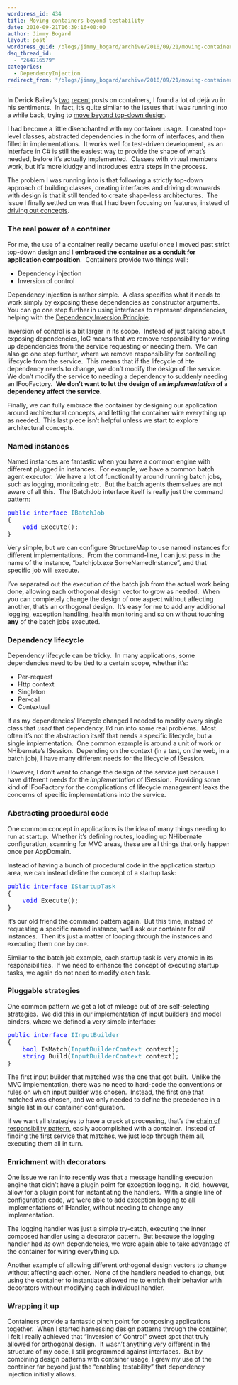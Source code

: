 ```yaml
---
wordpress_id: 434
title: Moving containers beyond testability
date: 2010-09-21T16:39:16+00:00
author: Jimmy Bogard
layout: post
wordpress_guid: /blogs/jimmy_bogard/archive/2010/09/21/moving-containers-beyond-testability.aspx
dsq_thread_id:
  - "264716579"
categories:
  - DependencyInjection
redirect_from: "/blogs/jimmy_bogard/archive/2010/09/21/moving-containers-beyond-testability.aspx/"
---
```

In Derick Bailey’s [two](https://lostechies.com/blogs/derickbailey/archive/2010/09/10/design-and-testability.aspx) [recent](https://lostechies.com/blogs/derickbailey/archive/2010/09/14/a-few-thoughts-on-ioc-an-idea-for-a-different-type-of-container-and-a-lot-of-questions.aspx) posts on containers, I found a lot of déjà vu in his sentiments.&#160; In fact, it’s quite similar to the issues that I was running into a while back, trying to [move beyond top-down design](https://lostechies.com/blogs/jimmy_bogard/archive/2009/05/19/beyond-top-down-design.aspx).

I had become a little disenchanted with my container usage.&#160; I created top-level classes, abstracted dependencies in the form of interfaces, and then filled in implementations.&#160; It works well for test-driven development, as an interface in C# is still the easiest way to provide the shape of what’s needed, before it’s actually implemented.&#160; Classes with virtual members work, but it’s more kludgy and introduces extra steps in the process.

The problem I was running into is that following a strictly top-down approach of building classes, creating interfaces and driving downwards with design is that it still tended to create shape-less architectures.&#160; The issue I finally settled on was that I had been focusing on features, instead of [driving out concepts](http://ayende.com/Blog/archive/2009/03/06/application-structure-concepts-amp-features.aspx).

### 

### The real power of a container

For me, the use of a container really became useful once I moved past strict top-down design and I **embraced the container as a conduit for application composition**.&#160; Containers provide two things well:

  * Dependency injection
  * Inversion of control

Dependency injection is rather simple.&#160; A class specifies what it needs to work simply by exposing these dependencies as constructor arguments.&#160; You can go one step further in using interfaces to represent dependencies, helping with the [Dependency Inversion Principle](http://www.objectmentor.com/resources/articles/dip.pdf).

Inversion of control is a bit larger in its scope.&#160; Instead of just talking about exposing dependencies, IoC means that we remove responsibility for wiring up dependencies from the service requesting or needing them.&#160; We can also go one step further, where we remove responsibility for controlling lifecycle from the service.&#160; This means that if the lifecycle of hte dependency needs to change, we don’t modify the design of the service.&#160; We don’t modify the service to needing a dependency to suddenly needing an IFooFactory.&#160; **We don’t want to let the design of an _implementation_ of a dependency affect the service.**

Finally, we can fully embrace the container by designing our application around architectural concepts, and letting the container wire everything up as needed.&#160; This last piece isn’t helpful unless we start to explore architectural concepts.

### Named instances

Named instances are fantastic when you have a common engine with different plugged in instances.&#160; For example, we have a common batch agent executor.&#160; We have a lot of functionality around running batch jobs, such as logging, monitoring etc.&#160; But the batch agents themselves are not aware of all this.&#160; The IBatchJob interface itself is really just the command pattern:

<pre><span style="color: blue">public interface </span><span style="color: #2b91af">IBatchJob
</span>{
    <span style="color: blue">void </span>Execute();
}</pre>

[](http://11011.net/software/vspaste)

Very simple, but we can configure StructureMap to use named instances for different implementations.&#160; From the command-line, I can just pass in the name of the instance, “batchjob.exe SomeNamedInstance”, and that specific job will execute.

I’ve separated out the execution of the batch job from the actual work being done, allowing each orthogonal design vector to grow as needed.&#160; When you can completely change the design of one aspect without affecting another, that’s an orthogonal design.&#160; It’s easy for me to add any additional logging, exception handling, health monitoring and so on without touching **any** of the batch jobs executed.

### Dependency lifecycle

Dependency lifecycle can be tricky.&#160; In many applications, some dependencies need to be tied to a certain scope, whether it’s:

  * Per-request
  * Http context
  * Singleton
  * Per-call
  * Contextual

If as my dependencies’ lifecycle changed I needed to modify every single class that _used_ that dependency, I’d run into some real problems.&#160; Most often it’s not the abstraction itself that needs a specific lifecycle, but a single implementation.&#160; One common example is around a unit of work or NHibernate’s ISession.&#160; Depending on the context (in a test, on the web, in a batch job), I have many different needs for the lifecycle of ISession.

However, I don’t want to change the design of the service just because I have different needs for the _implementation_ of ISession.&#160; Providing some kind of IFooFactory for the complications of lifecycle management leaks the concerns of specific implementations into the service.

### Abstracting procedural code

One common concept in applications is the idea of many things needing to run at startup.&#160; Whether it’s defining routes, loading up NHibernate configuration, scanning for MVC areas, these are all things that only happen once per AppDomain.

Instead of having a bunch of procedural code in the application startup area, we can instead define the concept of a startup task:

<pre><span style="color: blue">public interface </span><span style="color: #2b91af">IStartupTask
</span>{
    <span style="color: blue">void </span>Execute();
}</pre>

[](http://11011.net/software/vspaste)

It’s our old friend the command pattern again.&#160; But this time, instead of requesting a specific named instance, we’ll ask our container for _all_ instances.&#160; Then it’s just a matter of looping through the instances and executing them one by one.

Similar to the batch job example, each startup task is very atomic in its responsibilities.&#160; If we need to enhance the concept of executing startup tasks, we again do not need to modify each task.

### Pluggable strategies

One common pattern we get a lot of mileage out of are self-selecting strategies.&#160; We did this in our implementation of input builders and model binders, where we defined a very simple interface:

<pre><span style="color: blue">public interface </span><span style="color: #2b91af">IInputBuilder
</span>{
    <span style="color: blue">bool </span>IsMatch(<span style="color: #2b91af">InputBuilderContext </span>context);
    <span style="color: blue">string </span>Build(<span style="color: #2b91af">InputBuilderContext </span>context);
}</pre>

[](http://11011.net/software/vspaste)

The first input builder that matched was the one that got built.&#160; Unlike the MVC implementation, there was no need to hard-code the conventions or rules on which input builder was chosen.&#160; Instead, the first one that matched was chosen, and we only needed to define the precedence in a single list in our container configuration.

If we want all strategies to have a crack at processing, that’s the [chain of responsibility pattern](http://www.dofactory.com/Patterns/PatternChain.aspx), easily accomplished with a container.&#160; Instead of finding the first service that matches, we just loop through them all, executing them all in turn.

### Enrichment with decorators

One issue we ran into recently was that a message handling execution engine that didn’t have a plugin point for exception logging.&#160; It did, however, allow for a plugin point for instantiating the handlers.&#160; With a single line of configuration code, we were able to add exception logging to all implementations of IHandler<T>, without needing to change any implementation.

The logging handler was just a simple try-catch, executing the inner composed handler using a decorator pattern.&#160; But because the logging handler had _its_ own dependencies, we were again able to take advantage of the container for wiring everything up.

Another example of allowing different orthogonal design vectors to change without affecting each other.&#160; None of the handlers needed to change, but using the container to instantiate allowed me to enrich their behavior with decorators without modifying each individual handler.

### Wrapping it up

Containers provide a fantastic pinch point for composing applications together.&#160; When I started harnessing design patterns through the container, I felt I really achieved that “Inversion of Control” sweet spot that truly allowed for orthogonal design.&#160; It wasn’t anything very different in the structure of my code, I still programmed against interfaces.&#160; But by combining design patterns with container usage, I grew my use of the container far beyond just the “enabling testability” that dependency injection initially allows.